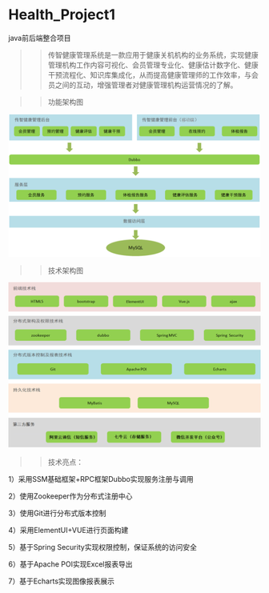 # Health_Project1

java前后端整合项目

>>传智健康管理系统是一款应用于健康关机机构的业务系统，实现健康管理机构工作内容可视化、会员管理专业化、健康估计数字化、健康干预流程化、知识库集成化，从而提高健康管理师的工作效率，与会员之间的互动，增强管理者对健康管理机构运营情况的了解。

>>功能架构图

![构架图](https://github.com/YyXCyj/Health_Project1/blob/master/images/2.png)

>>技术架构图

![技术图](https://github.com/YyXCyj/Health_Project1/blob/master/images/1.png)

>>技术亮点：

1）采用SSM基础框架+RPC框架Dubbo实现服务注册与调用

2）使用Zookeeper作为分布式注册中心

3）使用Git进行分布式版本控制

4）采用ElementUI+VUE进行页面构建

5）基于Spring Security实现权限控制，保证系统的访问安全

6）基于Apache POI实现Excel报表导出

7）基于Echarts实现图像报表展示
